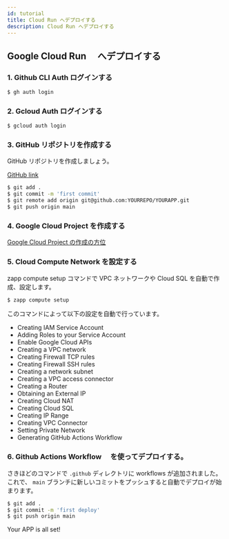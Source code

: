 ```yaml
---
id: tutorial
title: Cloud Run へデプロイする
description: Cloud Run へデプロイする
---
```


## Google Cloud Run 　へデプロイする

### 1. Github CLI Auth ログインする

```bash
$ gh auth login
```

### 2. Gcloud Auth ログインする

```bash
$ gcloud auth login
```

### 3. GitHub リポジトリを作成する

GitHub リポジトリを作成しましょう。

[GitHub link](https://github.com)

```bash
$ git add .
$ git commit -m 'first commit'
$ git remote add origin git@github.com:YOURREPO/YOURAPP.git
$ git push origin main
```

### 4. Google Cloud Project を作成する

[Google Cloud Project の作成の方位](https://cloud.google.com/resource-manager/docs/creating-managing-projects)

### 5. Cloud Compute Network を設定する

zapp compute setup コマンドで VPC ネットワークや Cloud SQL を自動で作成、設定します。

```bash
$ zapp compute setup
```

このコマンドによって以下の設定を自動で行っています。

- Creating IAM Service Account
- Adding Roles to your Service Account
- Enable Google Cloud APIs
- Creating a VPC network
- Creating Firewall TCP rules
- Creating Firewall SSH rules
- Creating a network subnet
- Creating a VPC access connector
- Creating a Router
- Obtaining an External IP
- Creating Cloud NAT
- Creating Cloud SQL
- Creating IP Range
- Creating VPC Connector
- Setting Private Network
- Generating GitHub Actions Workflow

### 6. Github Actions Workflow 　を使ってデプロイする。

さきほどのコマンドで `.github` ディレクトリに workflows が追加されました。
これで、 `main` ブランチに新しいコミットをプッシュすると自動でデプロイが始まります。

```bash
$ git add .
$ git commit -m 'first deploy'
$ git push origin main
```

Your APP is all set!
